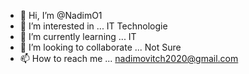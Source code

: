 - 👋 Hi, I’m @NadimO1
- 👀 I’m interested in ... IT Technologie 
- 🌱 I’m currently learning ... IT
- 💞️ I’m looking to collaborate ... Not Sure
- 📫 How to reach me ... nadimovitch2020@gmail.com

<!---
NadimO1/NadimO1 is a ✨ special ✨ repository because its `README.md` (this file) appears on your GitHub profile.
You can click the Preview link to take a look at your changes.
--->
